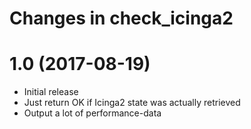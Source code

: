 # Changes in check_icinga2

# 1.0 (2017-08-19)

* Initial release
* Just return OK if Icinga2 state was actually retrieved
* Output a lot of performance-data
